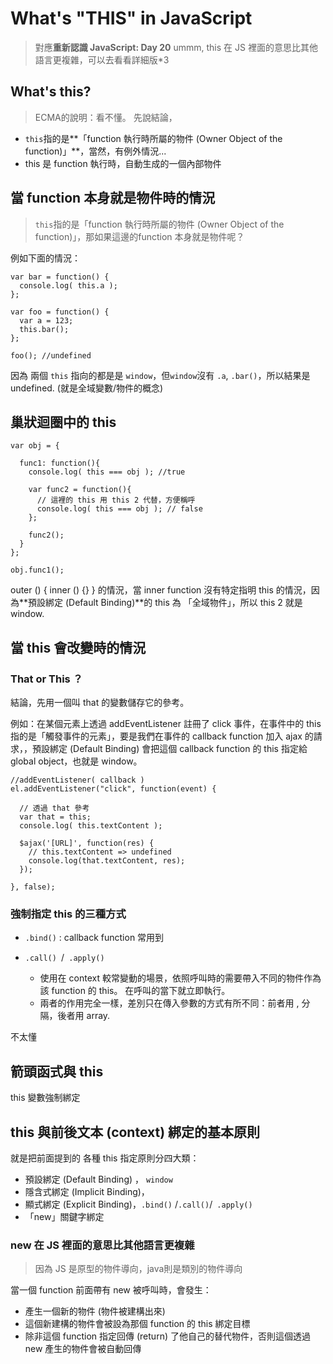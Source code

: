 # What's "THIS" in JavaScript
> 對應**重新認識 JavaScript: Day 20**
ummm, this 在 JS 裡面的意思比其他語言更複雜，可以去看看詳細版*3

## What's this?
> ECMA的說明：看不懂。
先說結論，
* `this`指的是**「function 執行時所屬的物件 (Owner Object of the function)」**，當然，有例外情況...
* this 是 function 執行時，自動生成的一個內部物件
## 當 function 本身就是物件時的情況
> `this`指的是「function 執行時所屬的物件 (Owner Object of the function)」，那如果這邊的function 本身就是物件呢？

例如下面的情況：
```
var bar = function() {
  console.log( this.a );
};

var foo = function() {
  var a = 123;
  this.bar();
};

foo(); //undefined
```
因為 兩個 `this` 指向的都是是 `window`，但`window`沒有 `.a`, `.bar()`，所以結果是 undefined. (就是全域變數/物件的概念)

## 巢狀迴圈中的 this
```
var obj = {

  func1: function(){
    console.log( this === obj ); //true

    var func2 = function(){
      // 這裡的 this 用 this 2 代替，方便稱呼
      console.log( this === obj ); // false
    };

    func2();
  }
};

obj.func1();

```
outer () { inner () {} } 的情況，當 inner function 沒有特定指明 this 的情況，因為**預設綁定 (Default Binding)**的 this 為 「全域物件」，所以 this 2 就是 window.

## 當 this 會改變時的情況

### That or This ？
結論，先用一個叫 that 的變數儲存它的參考。

例如：在某個元素上透過 addEventListener 註冊了 click 事件，在事件中的 this 指的是「觸發事件的元素」，要是我們在事件的 callback function 加入 ajax 的請求，，預設綁定 (Default Binding) 會把這個 callback function 的 this 指定給 global object，也就是 window。
```
//addEventListener( callback )
el.addEventListener("click", function(event) {

  // 透過 that 參考
  var that = this;
  console.log( this.textContent );

  $ajax('[URL]', function(res) {
    // this.textContent => undefined
    console.log(that.textContent, res);
  });

}, false);
```

### 強制指定 this 的三種方式
* `.bind()` : callback function 常用到

* `.call() `/` .apply()`
    
    * 使用在 context 較常變動的場景，依照呼叫時的需要帶入不同的物件作為該 function 的 this。 在呼叫的當下就立即執行。
    * 兩者的作用完全一樣，差別只在傳入參數的方式有所不同：前者用 , 分隔，後者用 array.

不太懂
## 箭頭函式與 this
this 變數強制綁定

## this 與前後文本 (context) 綁定的基本原則
就是把前面提到的 各種 this 指定原則分四大類：

* 預設綁定 (Default Binding) ， `window`
* 隱含式綁定 (Implicit Binding)，
* 顯式綁定 (Explicit Binding)，`.bind()` /` .call() `/` .apply()`
* 「new」關鍵字綁定

### new 在 JS 裡面的意思比其他語言更複雜
> 因為 JS 是原型的物件導向，java則是類別的物件導向

當一個 function 前面帶有 new 被呼叫時，會發生：
* 產生一個新的物件 (物件被建構出來)
* 這個新建構的物件會被設為那個 function 的 this 綁定目標
* 除非這個 function 指定回傳 (return) 了他自己的替代物件，否則這個透過 new 產生的物件會被自動回傳

